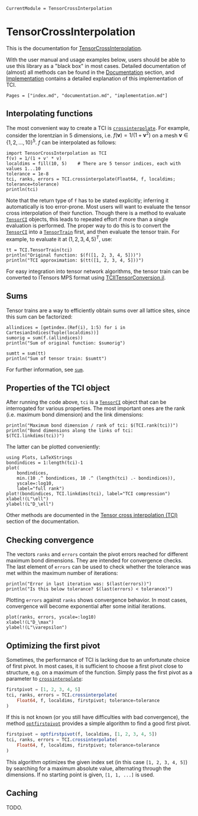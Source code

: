 ```@meta
CurrentModule = TensorCrossInterpolation
```

# TensorCrossInterpolation

This is the documentation for [TensorCrossInterpolation](https://gitlab.com/marc.ritter/TensorCrossInterpolation.jl).

With the user manual and usage examples below, users should be able to use this library as a "black box" in most cases. Detailed documentation of (almost) all methods can be found in the [Documentation](@ref) section, and [Implementation](@ref) contains a detailed explanation of this implementation of TCI.

```@contents
Pages = ["index.md", "documentation.md", "implementation.md"]
```

## Interpolating functions

The most convenient way to create a TCI is [`crossinterpolate`](@ref). For example, consider the lorentzian in 5 dimensions, i.e. $f(\mathbf v) = 1/(1 + \mathbf v^2)$ on a mesh $\mathbf{v} \in \{1, 2, ..., 10\}^5$.
$f$ can be interpolated as follows:
```@example simple
import TensorCrossInterpolation as TCI
f(v) = 1/(1 + v' * v)
localdims = fill(10, 5)    # There are 5 tensor indices, each with values 1...10
tolerance = 1e-8
tci, ranks, errors = TCI.crossinterpolate(Float64, f, localdims; tolerance=tolerance)
println(tci)
```
Note that the return type of `f` has to be stated explicitly; inferring it automatically is too error-prone.
Most users will want to evaluate the tensor cross interpolation of their function. Though there is a method to evaluate [`TensorCI`](@ref) objects, this leads to repeated effort if more than a single evaluation is performed. The proper way to do this is to convert the [`TensorCI`](@ref) into a [`TensorTrain`](@ref) first, and then evaluate the tensor train. For example, to evaluate it at $(1, 2, 3, 4, 5)^T$, use:
```@example simple
tt = TCI.TensorTrain(tci)
println("Original function: $(f([1, 2, 3, 4, 5]))")
println("TCI approximation: $(tt([1, 2, 3, 4, 5]))")
```
For easy integration into tensor network algorithms, the tensor train can be converted to ITensors MPS format using [TCIITensorConversion.jl](https://gitlab.com/quanticstci/tciitensorconversion.jl).

## Sums

Tensor trains are a way to efficiently obtain sums over all lattice sites, since this sum can be factorized:
```@example simple
allindices = [getindex.(Ref(i), 1:5) for i in CartesianIndices(Tuple(localdims))]
sumorig = sum(f.(allindices))
println("Sum of original function: $sumorig")

sumtt = sum(tt)
println("Sum of tensor train: $sumtt")
```
For further information, see [`sum`](@ref).

## Properties of the TCI object

After running the code above, `tci` is a [`TensorCI`](@ref) object that can be interrogated for various properties. The most important ones are the rank (i.e. maximum bond dimension) and the link dimensions:
```@example simple
println("Maximum bond dimension / rank of tci: $(TCI.rank(tci))")
println("Bond dimensions along the links of tci: $(TCI.linkdims(tci))")
```
The latter can be plotted conveniently:
```@example simple
using Plots, LaTeXStrings
bondindices = 1:length(tci)-1
plot(
    bondindices,
    min.(10 .^ bondindices, 10 .^ (length(tci) .- bondindices)),
    yscale=:log10,
    label="full rank")
plot!(bondindices, TCI.linkdims(tci), label="TCI compression")
xlabel!(L"\ell")
ylabel!(L"D_\ell")
```
Other methods are documented in the [Tensor cross interpolation (TCI)](@ref) section of the documentation.

## Checking convergence

The vectors `ranks` and `errors` contain the pivot errors reached for different maximum bond dimensions. They are intended for convergence checks. The last element of `errors` can be used to check whether the tolerance was met within the maximum number of iterations:
```@example simple
println("Error in last iteration was: $(last(errors))")
println("Is this below tolerance? $(last(errors) < tolerance)")
```
Plotting `errors` against `ranks` shows convergence behavior. In most cases, convergence will become exponential after some initial iterations.
```@example simple
plot(ranks, errors, yscale=:log10)
xlabel!(L"D_\max")
ylabel!(L"\varepsilon")
```

## Optimizing the first pivot

Sometimes, the performance of TCI is lacking due to an unfortunate choice of first pivot. In most cases, it is sufficient to choose a first pivot close to structure, e.g. on a maximum of the function. Simply pass the first pivot as a parameter to [`crossinterpolate`](@ref):
```julia
firstpivot = [1, 2, 3, 4, 5]
tci, ranks, errors = TCI.crossinterpolate(
    Float64, f, localdims, firstpivot; tolerance=tolerance
)
```

If this is not known (or you still have difficulties with bad convergence), the method [`optfirstpivot`](@ref) provides a simple algorithm to find a good first pivot.
```julia
firstpivot = optfirstpivot(f, localdims, [1, 2, 3, 4, 5])
tci, ranks, errors = TCI.crossinterpolate(
    Float64, f, localdims, firstpivot; tolerance=tolerance
)
```
This algorithm optimizes the given index set (in this case `[1, 2, 3, 4, 5]`) by searching for a maximum absolute value, alternating through the dimensions. If no starting point is given, `[1, 1, ...]` is used.

## Caching
TODO.
